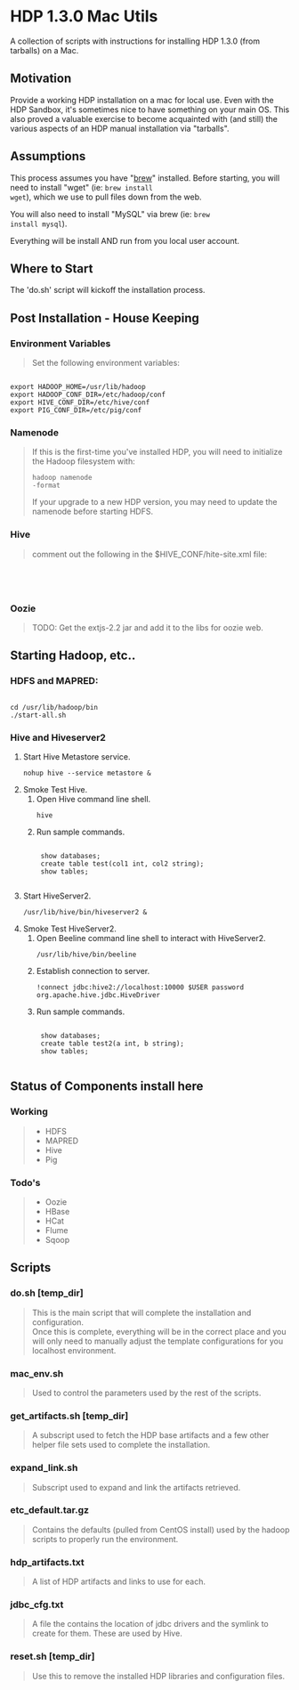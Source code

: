 # HDP 1.3.0 Mac Utils

A collection of scripts with instructions for installing HDP 1.3.0 (from tarballs) on a Mac.

## Motivation

Provide a working HDP installation on a mac for local use.  Even with the HDP Sandbox, it's sometimes nice to have something on your main OS.  This also proved a valuable exercise to become acquainted with (and still) the various aspects of an HDP manual installation via "tarballs".

## Assumptions
This process assumes you have "[brew](http://mxcl.github.io/homebrew/)" installed.  Before starting, you will need to install "wget" (ie: <code>brew install wget</code>), which we use to pull files down from the web.

You will also need to install "MySQL" via brew (ie: <code>brew install mysql</code>).

Everything will be install AND run from you local user account. 

## Where to Start
The 'do.sh' script will kickoff the installation process.

## Post Installation - House Keeping

### Environment Variables
> Set the following environment variables:
<pre><code>
export HADOOP_HOME=/usr/lib/hadoop
export HADOOP_CONF_DIR=/etc/hadoop/conf
export HIVE_CONF_DIR=/etc/hive/conf
export PIG_CONF_DIR=/etc/pig/conf
</code></pre>

### Namenode
> If this is the first-time you've installed HDP, you will need to initialize the Hadoop filesystem with:
	<pre><code>hadoop namenode -format</code></pre>
> If your upgrade to a new HDP version, you may need to update the namenode before starting HDFS.

### Hive
> comment out the following in the $HIVE_CONF/hite-site.xml file:
  <pre><code>
  <!--	
  <property>
    <name>hive.security.authorization.enabled</name>
    <value>true</value>
    <description>enable or disable the hive client authorization</description>
  </property>

  <property>
    <name>hive.security.authorization.manager</name>
    <value>org.apache.hcatalog.security.HdfsAuthorizationProvider</value>
    <description>
        the hive client authorization manager class name.
        The user defined authorization class should implement interface
        org.apache.hadoop.hive.ql.security.authorization.HiveAuthorizationProvider.
    </description>
  </property>
  -->
  </code></pre>
  
### Oozie
> TODO: Get the extjs-2.2 jar and add it to the libs for oozie web.

## Starting Hadoop, etc..
### HDFS and MAPRED:
<pre><code>
cd /usr/lib/hadoop/bin
./start-all.sh
</code></pre>
### Hive and Hiveserver2
1. Start Hive Metastore service.
	<pre><code>nohup hive --service metastore & </code></pre>
2. Smoke Test Hive.
	1. Open Hive command line shell. <pre><code>hive</code></pre>
	2. Run sample commands.
		<pre><code>
		show databases;
		create table test(col1 int, col2 string);
		show tables;
		</code></pre>
3. Start HiveServer2.
	<pre><code>/usr/lib/hive/bin/hiveserver2 &</code></pre> 
4. Smoke Test HiveServer2.
	1. Open Beeline command line shell to interact with HiveServer2.
	   <pre><code>/usr/lib/hive/bin/beeline</code></pre>
	2. Establish connection to server.
		<pre><code>!connect jdbc:hive2://localhost:10000 $USER password org.apache.hive.jdbc.HiveDriver</code></pre>
    3. Run sample commands.
		<pre><code>
		show databases;
		create table test2(a int, b string);
		show tables;
		</code></pre>

## Status of Components install here

### Working
> * HDFS
> * MAPRED
> * Hive
> * Pig

### Todo's
> * Oozie
> * HBase
> * HCat
> * Flume
> * Sqoop

## Scripts

### do.sh [temp_dir]

> This is the main script that will complete the installation and configuration.  
> Once this is complete, everything will be in the correct place and you will only
> need to manually adjust the template configurations for you localhost environment.

### mac_env.sh

> Used to control the parameters used by the rest of the scripts.

### get_artifacts.sh [temp_dir]

> A subscript used to fetch the HDP base artifacts and a few
> other helper file sets used to complete the installation.

### expand_link.sh

> Subscript used to expand and link the artifacts retrieved.

### etc_default.tar.gz

> Contains the defaults (pulled from CentOS install) used by the hadoop scripts
> to properly run the environment.

### hdp_artifacts.txt

> A list of HDP artifacts and links to use for each.

### jdbc_cfg.txt

> A file the contains the location of jdbc drivers and the symlink to create for them.
> These are used by Hive.

### reset.sh [temp_dir]

> Use this to remove the installed HDP libraries and configuration files.